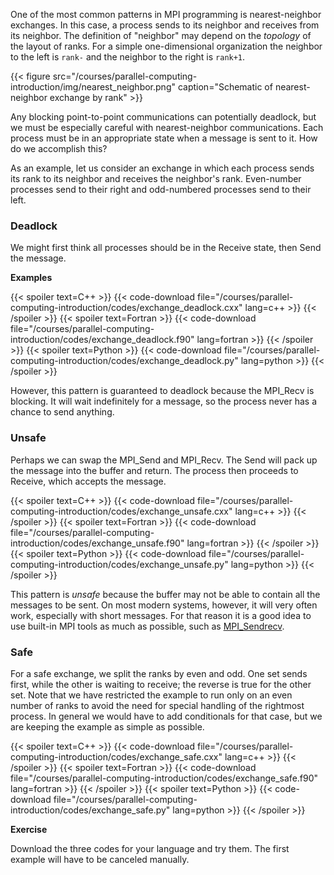 One of the most common patterns in MPI programming is nearest-neighbor exchanges.  In this case, a process sends to its neighbor and receives from its neighbor. The definition of "neighbor" may depend on the _topology_ of the layout of ranks.  For a simple one-dimensional organization the neighbor to the left is `rank-` and the neighbor to the right is `rank+1`. 

{{< figure src="/courses/parallel-computing-introduction/img/nearest_neighbor.png" caption="Schematic of nearest-neighbor exchange by rank" >}}

Any blocking point-to-point communications can potentially deadlock, but we must be especially careful with nearest-neighbor communications.  Each process must be in an appropriate state when a message is sent to it.  How do we accomplish this?

As an example, let us consider an exchange in which each process sends its rank to its neighbor and receives the neighbor's rank.  Even-number processes send to their right and odd-numbered processes send to their left.

### Deadlock

We might first think all processes should be in the Receive state, then Send the message.  

**Examples**

{{< spoiler text=C++ >}}
{{< code-download file="/courses/parallel-computing-introduction/codes/exchange_deadlock.cxx" lang=c++ >}}
{{< /spoiler >}}
{{< spoiler text=Fortran >}}
{{< code-download file="/courses/parallel-computing-introduction/codes/exchange_deadlock.f90" lang=fortran >}}
{{< /spoiler >}}
{{< spoiler text=Python >}}
{{< code-download file="/courses/parallel-computing-introduction/codes/exchange_deadlock.py" lang=python >}}
{{< /spoiler >}}

However, this pattern is guaranteed to deadlock because the MPI_Recv is blocking.  It will wait indefinitely for a message, so the process never has a chance to send anything.

### Unsafe

Perhaps we can swap the MPI_Send and MPI_Recv. The Send will pack up the message into the buffer and return.  The process then proceeds to Receive, which accepts the message.

{{< spoiler text=C++ >}}
{{< code-download file="/courses/parallel-computing-introduction/codes/exchange_unsafe.cxx" lang=c++ >}}
{{< /spoiler >}}
{{< spoiler text=Fortran >}}
{{< code-download file="/courses/parallel-computing-introduction/codes/exchange_unsafe.f90" lang=fortran >}}
{{< /spoiler >}}
{{< spoiler text=Python >}}
{{< code-download file="/courses/parallel-computing-introduction/codes/exchange_unsafe.py" lang=python >}}
{{< /spoiler >}}

This pattern is _unsafe_ because the buffer may not be able to contain all the messages to be sent. On most modern systems, however, it will very often work, especially with short messages. For that reason it is a good idea to use built-in MPI tools as much as possible, such as [MPI_Sendrecv](courses/parallel-computing-introduction/distributed_mpi_sendrecv).

### Safe

For a safe exchange, we split the ranks by even and odd.  One set sends first, while the other is waiting to receive; the reverse is true for the other set.  Note that we have restricted the example to run only on an even number of ranks to avoid the need for special handling of the rightmost process. In general we would have to add conditionals for that case, but we are keeping the example as simple as possible.

{{< spoiler text=C++ >}}
{{< code-download file="/courses/parallel-computing-introduction/codes/exchange_safe.cxx" lang=c++ >}}
{{< /spoiler >}}
{{< spoiler text=Fortran >}}
{{< code-download file="/courses/parallel-computing-introduction/codes/exchange_safe.f90" lang=fortran >}}
{{< /spoiler >}}
{{< spoiler text=Python >}}
{{< code-download file="/courses/parallel-computing-introduction/codes/exchange_safe.py" lang=python >}}
{{< /spoiler >}}

**Exercise**

Download the three codes for your language and try them.  The first example will have to be canceled manually.

